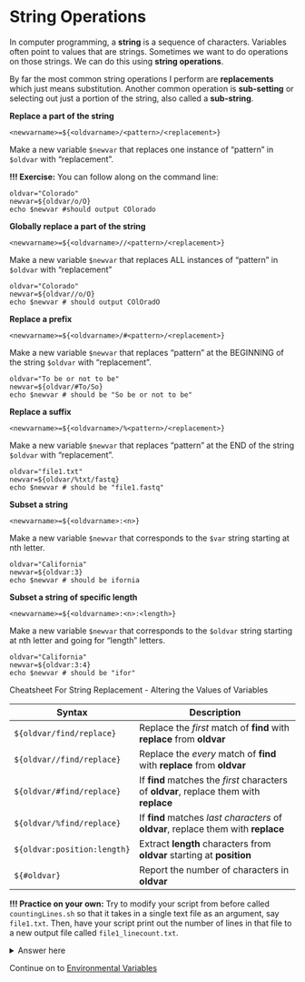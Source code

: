 # String Operations

In computer programming, a **string** is a sequence of characters. Variables often point to values that are strings. Sometimes we want to do operations on those strings. We can do this using **string operations**.

By far the most common string operations I perform are **replacements** which just means substitution. Another common operation is **sub-setting** or selecting out just a portion of the string, also called a **sub-string**.

**Replace a part of the string**

`<newvarname>=${<oldvarname>/<pattern>/<replacement>}`

Make a new variable `$newvar` that replaces one instance of “pattern” in `$oldvar` with “replacement”.

**!!! Exercise:** You can follow along on the command line:

```
oldvar="Colorado"
newvar=${oldvar/o/O}
echo $newvar #should output COlorado
```

**Globally replace a part of the string**

```
<newvarname>=${<oldvarname>//<pattern>/<replacement>}
```

Make a new variable `$newvar` that replaces ALL instances of “pattern” in `$oldvar` with “replacement”

```
oldvar="Colorado"
newvar=${oldvar//o/O}
echo $newvar # should output COlOradO
```

**Replace a prefix**

`<newvarname>=${<oldvarname>/#<pattern>/<replacement>}`

Make a new variable `$newvar` that replaces “pattern” at the BEGINNING of the string `$oldvar` with “replacement”.

```
oldvar="To be or not to be"
newvar=${oldvar/#To/So}
echo $newvar # should be "So be or not to be"
```

**Replace a suffix**

`<newvarname>=${<oldvarname>/%<pattern>/<replacement>}`

Make a new variable `$newvar` that replaces “pattern” at the END of the string `$oldvar` with “replacement”.

```
oldvar="file1.txt"
newvar=${oldvar/%txt/fastq}
echo $newvar # should be "file1.fastq"
```

**Subset a string** 

`<newvarname>=${<oldvarname>:<n>}`

Make a new variable `$newvar` that corresponds to the `$var` string starting at nth letter.

```
oldvar="California"
newvar=${oldvar:3}
echo $newvar # should be ifornia
```

**Subset a string of specific length** 

`<newvarname>=${<oldvarname>:<n>:<length>}`

Make a new variable `$newvar` that corresponds to the `$oldvar` string starting at nth letter and going for “length” letters.

```
oldvar="California"
newvar=${oldvar:3:4}
echo $newvar # should be "ifor"
```

Cheatsheet For String Replacement - Altering the Values of Variables

| Syntax | Description |
|--------|-------------|
| `${oldvar/find/replace}` | Replace the *first* match of **find** with **replace** from **oldvar** |
| `${oldvar//find/replace}` | Replace the *every* match of **find** with **replace** from **oldvar** |
| `${oldvar/#find/replace}` | If **find** matches the *first* characters of **oldvar**, replace them with **replace** |
| `${oldvar/%find/replace}` | If **find** matches *last characters* of **oldvar**, replace them with **replace** |
| `${oldvar:position:length}` | Extract **length** characters from **oldvar** starting at **position** |
| `${#oldvar}` | Report the number of characters in **oldvar** |

**!!! Practice on your own:** Try to modify your script from before called `countingLines.sh` so that it takes in a single text file as an argument, say `file1.txt`. Then, have your script print out the number of lines in that file to a new output file called `file1_linecount.txt`.


<details>
  <summary>Answer here</summary>

```
#!/usr/bin/env bash
 
# capture the first argument in a variable called myfirstfile
myfirstfile=$1
 
# use a sub-string substitution line to create a new variable called myoutputfile in which .txt is substituted for _linecount.txt
myoutputfile=${myfirstfile/%.txt/_linecount.txt}
 
# operate on the input file and save the line count to the desired output file
wc -l $myfirstfile > $myoutputfile
 
#allfiles=$*
#wc -l ${allfiles[*]}
```

</details>

Continue on to [Environmental Variables](3-9_Environmental_Variables.md)
